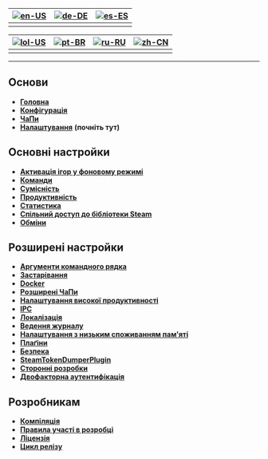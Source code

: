 | [![en-US](https://raw.githubusercontent.com/hjnilsson/country-flags/master/png100px/us.png)](https://github.com/JustArchiNET/ArchiSteamFarm/wiki/Home) | [![de-DE](https://raw.githubusercontent.com/hjnilsson/country-flags/master/png100px/de.png)](https://github.com/JustArchiNET/ArchiSteamFarm/wiki/Home-de-DE) | [![es-ES](https://raw.githubusercontent.com/hjnilsson/country-flags/master/png100px/es.png)](https://github.com/JustArchiNET/ArchiSteamFarm/wiki/Home-es-ES) |
| ------------------------------------------------------------------------------------------------------------------------------------------------------ | ------------------------------------------------------------------------------------------------------------------------------------------------------------ | ------------------------------------------------------------------------------------------------------------------------------------------------------------ |
|                                                                                                                                                        |                                                                                                                                                              |                                                                                                                                                              |

| [![lol-US](https://raw.githubusercontent.com/JustArchiNET/ArchiSteamFarm/main/resources/lol-US.png)](https://github.com/JustArchiNET/ArchiSteamFarm/wiki/Home-lol-US) | [![pt-BR](https://raw.githubusercontent.com/hjnilsson/country-flags/master/png100px/br.png)](https://github.com/JustArchiNET/ArchiSteamFarm/wiki/Home-pt-BR) | [![ru-RU](https://raw.githubusercontent.com/hjnilsson/country-flags/master/png100px/ru.png)](https://github.com/JustArchiNET/ArchiSteamFarm/wiki/Home-ru-RU) | [![zh-CN](https://raw.githubusercontent.com/hjnilsson/country-flags/master/png100px/cn.png)](https://github.com/JustArchiNET/ArchiSteamFarm/wiki/Home-zh-CN) |
| --------------------------------------------------------------------------------------------------------------------------------------------------------------------- | ------------------------------------------------------------------------------------------------------------------------------------------------------------ | ------------------------------------------------------------------------------------------------------------------------------------------------------------ | ------------------------------------------------------------------------------------------------------------------------------------------------------------ |
|                                                                                                                                                                       |                                                                                                                                                              |                                                                                                                                                              |                                                                                                                                                              |

* * *

## Основи

* **[Головна](https://github.com/JustArchiNET/ArchiSteamFarm/wiki/Home-uk-UA)**
* **[Конфігурація](https://github.com/JustArchiNET/ArchiSteamFarm/wiki/Configuration-uk-UA)**
* **[ЧаПи](https://github.com/JustArchiNET/ArchiSteamFarm/wiki/FAQ-uk-UA)**
* **[Налаштування](https://github.com/JustArchiNET/ArchiSteamFarm/wiki/Setting-up-uk-UA)** **(почніть тут)**

## Основні настройки

* **[Активація ігор у фоновому режимі](https://github.com/JustArchiNET/ArchiSteamFarm/wiki/Background-games-redeemer-uk-UA)**
* **[Команди](https://github.com/JustArchiNET/ArchiSteamFarm/wiki/Commands-uk-UA)**
* **[Сумісність](https://github.com/JustArchiNET/ArchiSteamFarm/wiki/Compatibility-uk-UA)**
* **[Продуктивність](https://github.com/JustArchiNET/ArchiSteamFarm/wiki/Performance-uk-UA)**
* **[Статистика](https://github.com/JustArchiNET/ArchiSteamFarm/wiki/Statistics-uk-UA)**
* **[Спільний доступ до бібліотеки Steam](https://github.com/JustArchiNET/ArchiSteamFarm/wiki/Steam-Family-Sharing-uk-UA)**
* **[Обміни](https://github.com/JustArchiNET/ArchiSteamFarm/wiki/Trading-uk-UA)**

## Розширені настройки

* **[Аргументи командного рядка](https://github.com/JustArchiNET/ArchiSteamFarm/wiki/Command-line-arguments-uk-UA)**
* **[Застарівання](https://github.com/JustArchiNET/ArchiSteamFarm/wiki/Deprecation-uk-UA)**
* **[Docker](https://github.com/JustArchiNET/ArchiSteamFarm/wiki/Docker-uk-UA)**
* **[Розширені ЧаПи](https://github.com/JustArchiNET/ArchiSteamFarm/wiki/Extended-FAQ-uk-UA)**
* **[Налаштування високої продуктивності](https://github.com/JustArchiNET/ArchiSteamFarm/wiki/High-performance-setup-uk-UA)**
* **[IPC](https://github.com/JustArchiNET/ArchiSteamFarm/wiki/IPC-uk-UA)**
* **[Локалізація](https://github.com/JustArchiNET/ArchiSteamFarm/wiki/Localization-uk-UA)**
* **[Ведення журналу](https://github.com/JustArchiNET/ArchiSteamFarm/wiki/Logging-uk-UA)**
* **[Налаштування з низьким споживанням пам'яті](https://github.com/JustArchiNET/ArchiSteamFarm/wiki/Low-memory-setup-uk-UA)**
* **[Плаґіни](https://github.com/JustArchiNET/ArchiSteamFarm/wiki/Plugins-uk-UA)**
* **[Безпека](https://github.com/JustArchiNET/ArchiSteamFarm/wiki/Security-uk-UA)**
* **[SteamTokenDumperPlugin](https://github.com/JustArchiNET/ArchiSteamFarm/wiki/SteamTokenDumperPlugin-uk-UA)**
* **[Сторонні розробки](https://github.com/JustArchiNET/ArchiSteamFarm/wiki/Third-party-uk-UA)**
* **[Двофакторна аутентифікація](https://github.com/JustArchiNET/ArchiSteamFarm/wiki/Two-factor-authentication-uk-UA)**

## Розробникам

* **[Компіляція](https://github.com/JustArchiNET/ArchiSteamFarm/wiki/Compilation-uk-UA)**
* **[Правила участі в розробці](https://github.com/JustArchiNET/ArchiSteamFarm/blob/main/.github/CONTRIBUTING.md)**
* **[Ліцензія](https://github.com/JustArchiNET/ArchiSteamFarm/wiki/License-uk-UA)**
* **[Цикл релізу](https://github.com/JustArchiNET/ArchiSteamFarm/wiki/Release-cycle-uk-UA)**